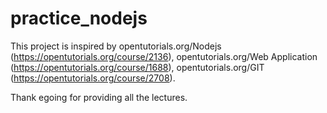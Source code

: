 # practice_nodejs

This project is inspired by 
	opentutorials.org/Nodejs (https://opentutorials.org/course/2136),
	opentutorials.org/Web Application (https://opentutorials.org/course/1688),
	opentutorials.org/GIT (https://opentutorials.org/course/2708).
	
Thank egoing for providing all the lectures.
	
	